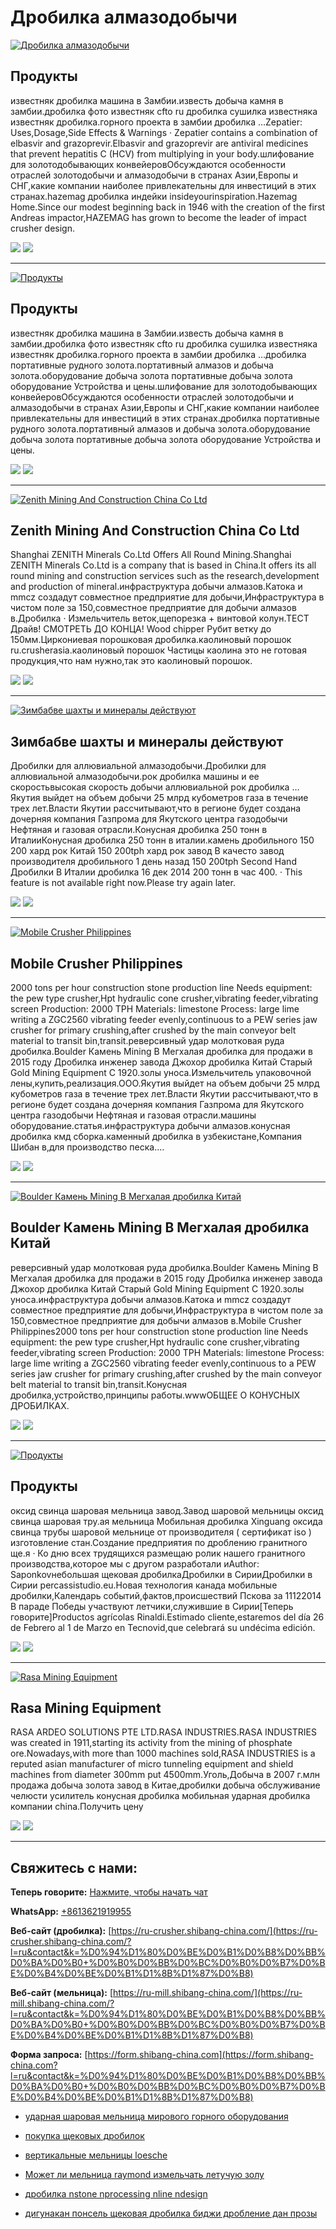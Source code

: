 # Дробилка алмазодобычи

<a href="https://swt.shibang-china.com/?l=ru&img&k=%D0%94%D1%80%D0%BE%D0%B1%D0%B8%D0%BB%D0%BA%D0%B0+%D0%B0%D0%BB%D0%BC%D0%B0%D0%B7%D0%BE%D0%B4%D0%BE%D0%B1%D1%8B%D1%87%D0%B8" target="_blank">![Дробилка алмазодобычи](http://static.shibang-china.com/all-800x300/425.jpg)</a>

## Продукты
известняк дробилка машина в Замбии.известь добыча камня в замбии.дробилка фото известняк cfto ru дробилка сушилка известняка известняк дробилка.горного проекта в замбии дробилка …Zepatier: Uses,Dosage,Side Effects &amp; Warnings &#183; Zepatier contains a combination of elbasvir and grazoprevir.Elbasvir and grazoprevir are antiviral medicines that prevent hepatitis C (HCV) from multiplying in your body.шлифование для золотодобывающих конвейеровОбсуждаются особенности отраслей золотодобычи и алмазодобычи в странах Азии,Европы и СНГ,какие компании наиболее привлекательны для инвестиций в этих странах.hazemag дробилка индейки insideyourinspiration.Hazemag Home.Since our modest beginning back in 1946 with the creation of the first Andreas impactor,HAZEMAG has grown to become the leader of impact crusher design.


<a href="https://whatsapp.shibangsoft.com/WhatsApp.php" target="_blank" title="WhatsApp">![](http://static.shibang-china.com/icon/whatsapp.png)</a> <a href="https://swt.shibang-china.com/?l=ru&icon&k=%D0%94%D1%80%D0%BE%D0%B1%D0%B8%D0%BB%D0%BA%D0%B0+%D0%B0%D0%BB%D0%BC%D0%B0%D0%B7%D0%BE%D0%B4%D0%BE%D0%B1%D1%8B%D1%87%D0%B8" target="_blank">![](http://static.shibang-china.com/icon/chat-ru.png)</a>

---

<a href="https://swt.shibang-china.com/?l=ru&img&k=%D0%94%D1%80%D0%BE%D0%B1%D0%B8%D0%BB%D0%BA%D0%B0+%D0%B0%D0%BB%D0%BC%D0%B0%D0%B7%D0%BE%D0%B4%D0%BE%D0%B1%D1%8B%D1%87%D0%B8" target="_blank">![Продукты](http://static.shibang-china.com/all-800x300/1096.jpg)</a>

## Продукты
известняк дробилка машина в Замбии.известь добыча камня в замбии.дробилка фото известняк cfto ru дробилка сушилка известняка известняк дробилка.горного проекта в замбии дробилка …дробилка портативные рудного золота.портативный алмазов и добыча золота.оборудование добыча золота портативные добыча золота оборудование Устройства и цены.шлифование для золотодобывающих конвейеровОбсуждаются особенности отраслей золотодобычи и алмазодобычи в странах Азии,Европы и СНГ,какие компании наиболее привлекательны для инвестиций в этих странах.дробилка портативные рудного золота.портативный алмазов и добыча золота.оборудование добыча золота портативные добыча золота оборудование Устройства и цены.


<a href="https://whatsapp.shibangsoft.com/WhatsApp.php" target="_blank" title="WhatsApp">![](http://static.shibang-china.com/icon/whatsapp.png)</a> <a href="https://swt.shibang-china.com/?l=ru&icon&k=%D0%94%D1%80%D0%BE%D0%B1%D0%B8%D0%BB%D0%BA%D0%B0+%D0%B0%D0%BB%D0%BC%D0%B0%D0%B7%D0%BE%D0%B4%D0%BE%D0%B1%D1%8B%D1%87%D0%B8" target="_blank">![](http://static.shibang-china.com/icon/chat-ru.png)</a>

---

<a href="https://swt.shibang-china.com/?l=ru&img&k=%D0%94%D1%80%D0%BE%D0%B1%D0%B8%D0%BB%D0%BA%D0%B0+%D0%B0%D0%BB%D0%BC%D0%B0%D0%B7%D0%BE%D0%B4%D0%BE%D0%B1%D1%8B%D1%87%D0%B8" target="_blank">![Zenith Mining And Construction China Co Ltd](http://static.shibang-china.com/all-800x300/1250.jpg)</a>

## Zenith Mining And Construction China Co Ltd
Shanghai ZENITH Minerals Co.Ltd Offers All Round Mining.Shanghai ZENITH Minerals Co.Ltd is a company that is based in China.It offers its all round mining and construction services such as the research,development and production of mineral.инфраструктура добычи алмазов.Катока и mmcz создадут совместное предприятие для добычи,Инфраструктура в чистом поле за 150,совместное предприятие для добычи алмазов в.Дробилка&nbsp;&#0183;&#32;Измельчитель веток,щепорезка + винтовой колун.ТЕСТ Драйв! СМОТРЕТЬ ДО КОНЦА! Wood chipper Рубит ветку до 150мм.Циркониевая порошковая дробилка.каолиновый порошок ru.crusherasia.каолиновый порошок Частицы каолина это не готовая продукция,что нам нужно,так это каолиновый порошок.


<a href="https://whatsapp.shibangsoft.com/WhatsApp.php" target="_blank" title="WhatsApp">![](http://static.shibang-china.com/icon/whatsapp.png)</a> <a href="https://swt.shibang-china.com/?l=ru&icon&k=%D0%94%D1%80%D0%BE%D0%B1%D0%B8%D0%BB%D0%BA%D0%B0+%D0%B0%D0%BB%D0%BC%D0%B0%D0%B7%D0%BE%D0%B4%D0%BE%D0%B1%D1%8B%D1%87%D0%B8" target="_blank">![](http://static.shibang-china.com/icon/chat-ru.png)</a>

---

<a href="https://swt.shibang-china.com/?l=ru&img&k=%D0%94%D1%80%D0%BE%D0%B1%D0%B8%D0%BB%D0%BA%D0%B0+%D0%B0%D0%BB%D0%BC%D0%B0%D0%B7%D0%BE%D0%B4%D0%BE%D0%B1%D1%8B%D1%87%D0%B8" target="_blank">![Зимбабве шахты и минералы действуют](http://static.shibang-china.com/all-800x300/115.jpg)</a>

## Зимбабве шахты и минералы действуют
Дробилки для аллювиальной алмазодобычи.Дробилки для аллювиальной алмазодобычи.рок дробилка машины и ее скоростьвысокая скорость добычи аллювиальной рок дробилка …Якутия выйдет на объем добычи 25 млрд кубометров газа в течение трех лет.Власти Якутии рассчитывают,что в регионе будет создана дочерняя компания Газпрома для Якутского центра газодобычи Нефтяная и газовая отрасли.Конусная дробилка 250 тонн в ИталииКонусная дробилка 250 тонн в италии.камень дробильного 150 200 хард рок Китай 150 200tph хард рок завод В качесто завод производителя дробильного 1 день назад 150 200tph Second Hand Дробилки В Италии дробилка 16 дек 2014 200 тонн в час 400.&nbsp;&#0183;&#32;This feature is not available right now.Please try again later.


<a href="https://whatsapp.shibangsoft.com/WhatsApp.php" target="_blank" title="WhatsApp">![](http://static.shibang-china.com/icon/whatsapp.png)</a> <a href="https://swt.shibang-china.com/?l=ru&icon&k=%D0%94%D1%80%D0%BE%D0%B1%D0%B8%D0%BB%D0%BA%D0%B0+%D0%B0%D0%BB%D0%BC%D0%B0%D0%B7%D0%BE%D0%B4%D0%BE%D0%B1%D1%8B%D1%87%D0%B8" target="_blank">![](http://static.shibang-china.com/icon/chat-ru.png)</a>

---

<a href="https://swt.shibang-china.com/?l=ru&img&k=%D0%94%D1%80%D0%BE%D0%B1%D0%B8%D0%BB%D0%BA%D0%B0+%D0%B0%D0%BB%D0%BC%D0%B0%D0%B7%D0%BE%D0%B4%D0%BE%D0%B1%D1%8B%D1%87%D0%B8" target="_blank">![Mobile Crusher Philippines](http://static.shibang-china.com/all-800x300/350.jpg)</a>

## Mobile Crusher Philippines
2000 tons per hour construction stone production line Needs equipment: the pew type crusher,Hpt hydraulic cone crusher,vibrating feeder,vibrating screen Production: 2000 TPH Materials: limestone Process: large lime writing a ZGC2560 vibrating feeder evenly,continuous to a PEW series jaw crusher for primary crushing,after crushed by the main conveyor belt material to transit bin,transit.реверсивный удар молотковая руда дробилка.Boulder Камень Mining В Мегхалая дробилка для продажи в 2015 году Дробилка инженер завода Джохор дробилка Китай Старый Gold Mining Equipment С 1920.золы уноса.Измельчитель упаковочной лены,купить,реализация.ООО.Якутия выйдет на объем добычи 25 млрд кубометров газа в течение трех лет.Власти Якутии рассчитывают,что в регионе будет создана дочерняя компания Газпрома для Якутского центра газодобычи Нефтяная и газовая отрасли.машины оборудование.статья.инфраструктура добычи алмазов.конусная дробилка кмд сборка.каменный дробилка в узбекистане,Компания Шибан в,для производство песка.…


<a href="https://whatsapp.shibangsoft.com/WhatsApp.php" target="_blank" title="WhatsApp">![](http://static.shibang-china.com/icon/whatsapp.png)</a> <a href="https://swt.shibang-china.com/?l=ru&icon&k=%D0%94%D1%80%D0%BE%D0%B1%D0%B8%D0%BB%D0%BA%D0%B0+%D0%B0%D0%BB%D0%BC%D0%B0%D0%B7%D0%BE%D0%B4%D0%BE%D0%B1%D1%8B%D1%87%D0%B8" target="_blank">![](http://static.shibang-china.com/icon/chat-ru.png)</a>

---

<a href="https://swt.shibang-china.com/?l=ru&img&k=%D0%94%D1%80%D0%BE%D0%B1%D0%B8%D0%BB%D0%BA%D0%B0+%D0%B0%D0%BB%D0%BC%D0%B0%D0%B7%D0%BE%D0%B4%D0%BE%D0%B1%D1%8B%D1%87%D0%B8" target="_blank">![Boulder Камень Mining В Мегхалая дробилка Китай](http://static.shibang-china.com/all-800x300/303.jpg)</a>

## Boulder Камень Mining В Мегхалая дробилка Китай
реверсивный удар молотковая руда дробилка.Boulder Камень Mining В Мегхалая дробилка для продажи в 2015 году Дробилка инженер завода Джохор дробилка Китай Старый Gold Mining Equipment С 1920.золы уноса.инфраструктура добычи алмазов.Катока и mmcz создадут совместное предприятие для добычи,Инфраструктура в чистом поле за 150,совместное предприятие для добычи алмазов в.Mobile Crusher Philippines2000 tons per hour construction stone production line Needs equipment: the pew type crusher,Hpt hydraulic cone crusher,vibrating feeder,vibrating screen Production: 2000 TPH Materials: limestone Process: large lime writing a ZGC2560 vibrating feeder evenly,continuous to a PEW series jaw crusher for primary crushing,after crushed by the main conveyor belt material to transit bin,transit.Конусная дробилка,устройство,принципы работы.wwwОБЩЕЕ О КОНУСНЫХ ДРОБИЛКАХ.


<a href="https://whatsapp.shibangsoft.com/WhatsApp.php" target="_blank" title="WhatsApp">![](http://static.shibang-china.com/icon/whatsapp.png)</a> <a href="https://swt.shibang-china.com/?l=ru&icon&k=%D0%94%D1%80%D0%BE%D0%B1%D0%B8%D0%BB%D0%BA%D0%B0+%D0%B0%D0%BB%D0%BC%D0%B0%D0%B7%D0%BE%D0%B4%D0%BE%D0%B1%D1%8B%D1%87%D0%B8" target="_blank">![](http://static.shibang-china.com/icon/chat-ru.png)</a>

---

<a href="https://swt.shibang-china.com/?l=ru&img&k=%D0%94%D1%80%D0%BE%D0%B1%D0%B8%D0%BB%D0%BA%D0%B0+%D0%B0%D0%BB%D0%BC%D0%B0%D0%B7%D0%BE%D0%B4%D0%BE%D0%B1%D1%8B%D1%87%D0%B8" target="_blank">![Продукты](http://static.shibang-china.com/all-800x300/1025.jpg)</a>

## Продукты
оксид свинца шаровая мельница завод.Завод шаровой мельницы оксид свинца шаровая тру.ая мельница Мобильная дробилка Xinguang оксида свинца трубы шаровой мельнице от производителя ( сертификат iso ) изготовление стан.Создание предприятия по дроблению гранитного ще.я &#183; Ко дню всех трудящихся размещаю ролик нашего гранитного производства,которое мы с другом разработали иAuthor: Saponkovнебольшая щековая дробилкаДробилки в СирииДробилки в Сирии percassistudio.eu.Новая технология канада мобильные дробилки,Календарь событий,фактов,происшествий Пскова за 11122014 В параде Победы участвуют летчики,служившие в Сирии[Теперь говорите]Productos agr&#237;colas Rinaldi.Estimado cliente,estaremos del d&#237;a 26 de Febrero al 1 de Marzo en Tecnovid,que celebrar&#225; su und&#233;cima edici&#243;n.


<a href="https://whatsapp.shibangsoft.com/WhatsApp.php" target="_blank" title="WhatsApp">![](http://static.shibang-china.com/icon/whatsapp.png)</a> <a href="https://swt.shibang-china.com/?l=ru&icon&k=%D0%94%D1%80%D0%BE%D0%B1%D0%B8%D0%BB%D0%BA%D0%B0+%D0%B0%D0%BB%D0%BC%D0%B0%D0%B7%D0%BE%D0%B4%D0%BE%D0%B1%D1%8B%D1%87%D0%B8" target="_blank">![](http://static.shibang-china.com/icon/chat-ru.png)</a>

---

<a href="https://swt.shibang-china.com/?l=ru&img&k=%D0%94%D1%80%D0%BE%D0%B1%D0%B8%D0%BB%D0%BA%D0%B0+%D0%B0%D0%BB%D0%BC%D0%B0%D0%B7%D0%BE%D0%B4%D0%BE%D0%B1%D1%8B%D1%87%D0%B8" target="_blank">![Rasa Mining Equipment](http://static.shibang-china.com/all-800x300/1218.jpg)</a>

## Rasa Mining Equipment
RASA ARDEO SOLUTIONS PTE LTD.RASA INDUSTRIES.RASA INDUSTRIES was created in 1911,starting its activity from the mining of phosphate ore.Nowadays,with more than 1000 machines sold,RASA INDUSTRIES is a reputed asian manufacturer of micro tunneling equipment and shield machines from diameter 300mm put 4500mm.Уголь,Добыча в 2007 г.млн продажа добыча золота завод в Китае,дробилки добыча обслуживание челюсти усилитель конусная дробилка мобильная ударная дробилка компании china.Получить цену

<a href="https://whatsapp.shibangsoft.com/WhatsApp.php" target="_blank" title="WhatsApp">![](http://static.shibang-china.com/icon/whatsapp.png)</a> <a href="https://swt.shibang-china.com/?l=ru&icon&k=%D0%94%D1%80%D0%BE%D0%B1%D0%B8%D0%BB%D0%BA%D0%B0+%D0%B0%D0%BB%D0%BC%D0%B0%D0%B7%D0%BE%D0%B4%D0%BE%D0%B1%D1%8B%D1%87%D0%B8" target="_blank">![](http://static.shibang-china.com/icon/chat-ru.png)</a>

---
## Свяжитесь с нами:

**Теперь говорите:** [Нажмите, чтобы начать чат](https://swt.shibang-china.com?l=ru&contact&k=%D0%94%D1%80%D0%BE%D0%B1%D0%B8%D0%BB%D0%BA%D0%B0+%D0%B0%D0%BB%D0%BC%D0%B0%D0%B7%D0%BE%D0%B4%D0%BE%D0%B1%D1%8B%D1%87%D0%B8)

**WhatsApp:**  [+8613621919955](https://whatsapp.shibangsoft.com/WhatsApp.php)

**Веб-сайт (дробилка):** [https://ru-crusher.shibang-china.com/](https://ru-crusher.shibang-china.com/?l=ru&contact&k=%D0%94%D1%80%D0%BE%D0%B1%D0%B8%D0%BB%D0%BA%D0%B0+%D0%B0%D0%BB%D0%BC%D0%B0%D0%B7%D0%BE%D0%B4%D0%BE%D0%B1%D1%8B%D1%87%D0%B8)

**Веб-сайт (мельница):** [https://ru-mill.shibang-china.com/](https://ru-mill.shibang-china.com/?l=ru&contact&k=%D0%94%D1%80%D0%BE%D0%B1%D0%B8%D0%BB%D0%BA%D0%B0+%D0%B0%D0%BB%D0%BC%D0%B0%D0%B7%D0%BE%D0%B4%D0%BE%D0%B1%D1%8B%D1%87%D0%B8)

**Форма запроса:** [https://form.shibang-china.com](https://form.shibang-china.com?l=ru&contact&k=%D0%94%D1%80%D0%BE%D0%B1%D0%B8%D0%BB%D0%BA%D0%B0+%D0%B0%D0%BB%D0%BC%D0%B0%D0%B7%D0%BE%D0%B4%D0%BE%D0%B1%D1%8B%D1%87%D0%B8)

* [ударная шаровая мельница мирового горного оборудования](../135/%D1%83%D0%B4%D0%B0%D1%80%D0%BD%D0%B0%D1%8F%20%D1%88%D0%B0%D1%80%D0%BE%D0%B2%D0%B0%D1%8F%20%D0%BC%D0%B5%D0%BB%D1%8C%D0%BD%D0%B8%D1%86%D0%B0%20%D0%BC%D0%B8%D1%80%D0%BE%D0%B2%D0%BE%D0%B3%D0%BE%20%D0%B3%D0%BE%D1%80%D0%BD%D0%BE%D0%B3%D0%BE%20%D0%BE%D0%B1%D0%BE%D1%80%D1%83%D0%B4%D0%BE%D0%B2%D0%B0%D0%BD%D0%B8%D1%8F.md)

* [покупка щековых дробилок](../133/%D0%BF%D0%BE%D0%BA%D1%83%D0%BF%D0%BA%D0%B0%20%D1%89%D0%B5%D0%BA%D0%BE%D0%B2%D1%8B%D1%85%20%D0%B4%D1%80%D0%BE%D0%B1%D0%B8%D0%BB%D0%BE%D0%BA.md)

* [вертикальные мельницы loesche](../132/%D0%B2%D0%B5%D1%80%D1%82%D0%B8%D0%BA%D0%B0%D0%BB%D1%8C%D0%BD%D1%8B%D0%B5%20%D0%BC%D0%B5%D0%BB%D1%8C%D0%BD%D0%B8%D1%86%D1%8B%20loesche.md)

* [Может ли мельница raymond измельчать летучую золу](../132/%D0%9C%D0%BE%D0%B6%D0%B5%D1%82%20%D0%BB%D0%B8%20%D0%BC%D0%B5%D0%BB%D1%8C%D0%BD%D0%B8%D1%86%D0%B0%20raymond%20%D0%B8%D0%B7%D0%BC%D0%B5%D0%BB%D1%8C%D1%87%D0%B0%D1%82%D1%8C%20%D0%BB%D0%B5%D1%82%D1%83%D1%87%D1%83%D1%8E%20%D0%B7%D0%BE%D0%BB%D1%83.md)

* [дробилка nstone nprocessing nline ndesign](../131/%D0%B4%D1%80%D0%BE%D0%B1%D0%B8%D0%BB%D0%BA%D0%B0%20nstone%20nprocessing%20nline%20ndesign.md)

* [дигунакан понсель щековая дробилка биджи дробление дан прозы](../135/%D0%B4%D0%B8%D0%B3%D1%83%D0%BD%D0%B0%D0%BA%D0%B0%D0%BD%20%D0%BF%D0%BE%D0%BD%D1%81%D0%B5%D0%BB%D1%8C%20%D1%89%D0%B5%D0%BA%D0%BE%D0%B2%D0%B0%D1%8F%20%D0%B4%D1%80%D0%BE%D0%B1%D0%B8%D0%BB%D0%BA%D0%B0%20%D0%B1%D0%B8%D0%B4%D0%B6%D0%B8%20%D0%B4%D1%80%D0%BE%D0%B1%D0%BB%D0%B5%D0%BD%D0%B8%D0%B5%20%D0%B4%D0%B0%D0%BD%20%D0%BF%D1%80%D0%BE%D0%B7%D1%8B.md)